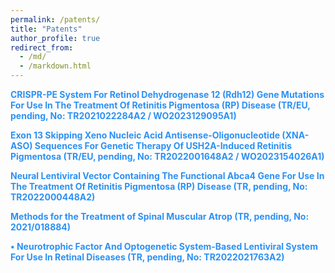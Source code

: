 ```yaml
---
permalink: /patents/
title: "Patents"
author_profile: true
redirect_from: 
  - /md/
  - /markdown.html
---
```


<p style="color:#2C91F5; text-decoration: none; cursor: default !important; font-weight: bold;" >CRISPR-PE System For Retinol Dehydrogenase 12 (Rdh12) Gene Mutations For Use In The Treatment
Of Retinitis Pigmentosa (RP) Disease (TR/EU, pending, No: TR2021022284A2 / WO2023129095A1) </p> 


<p style="color:#2C91F5; text-decoration: none; cursor: default !important; font-weight: bold;" >Exon 13 Skipping Xeno Nucleic Acid Antisense-Oligonucleotide (XNA-ASO) Sequences For Genetic Therapy Of USH2A-Induced Retinitis Pigmentosa (TR/EU, pending, No: TR2022001648A2 / WO2023154026A1)</p> 

<p style="color:#2C91F5; text-decoration: none; cursor: default !important; font-weight: bold;" >Neural Lentiviral Vector Containing The Functional Abca4 Gene For Use In The Treatment Of Retinitis
Pigmentosa (RP) Disease (TR, pending, No: TR2022000448A2)</p> 

<p style="color:#2C91F5; text-decoration: none; cursor: default !important; font-weight: bold;" >Methods for the Treatment of Spinal Muscular Atrop (TR, pending, No: 2021/018884)</p> 

<p style="color:#2C91F5; text-decoration: none; cursor: default !important; font-weight: bold;" >• Neurotrophic Factor And Optogenetic System-Based Lentiviral System For Use In Retinal Diseases (TR,
pending, No: TR2022021763A2)</p> 
